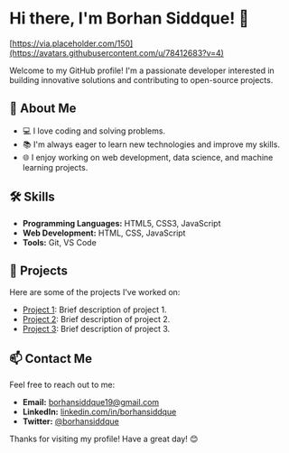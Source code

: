# Hi there, I'm Borhan Siddque! 👋

[https://via.placeholder.com/150](https://avatars.githubusercontent.com/u/78412683?v=4) <!-- Replace with your profile image URL -->

Welcome to my GitHub profile! I'm a passionate developer interested in building innovative solutions and contributing to open-source projects.

## 🚀 About Me

- 💻 I love coding and solving problems.
- 📚 I'm always eager to learn new technologies and improve my skills.
- 🌐 I enjoy working on web development, data science, and machine learning projects.

## 🛠️ Skills

- **Programming Languages:** HTML5, CSS3, JavaScript
- **Web Development:** HTML, CSS, JavaScript
- **Tools:** Git, VS Code

## 📂 Projects

Here are some of the projects I've worked on:

- [Project 1](https://github.com/borhansiddque/project1): Brief description of project 1.
- [Project 2](https://github.com/borhansiddque/project2): Brief description of project 2.
- [Project 3](https://github.com/borhansiddque/project3): Brief description of project 3.

## 📫 Contact Me

Feel free to reach out to me:

- **Email:** borhansiddque19@gmail.com
- **LinkedIn:** [linkedin.com/in/borhansiddque](https://www.linkedin.com/in/borhansiddque)
- **Twitter:** [@borhansiddque](https://twitter.com/borhansiddque)

Thanks for visiting my profile! Have a great day! 😊
